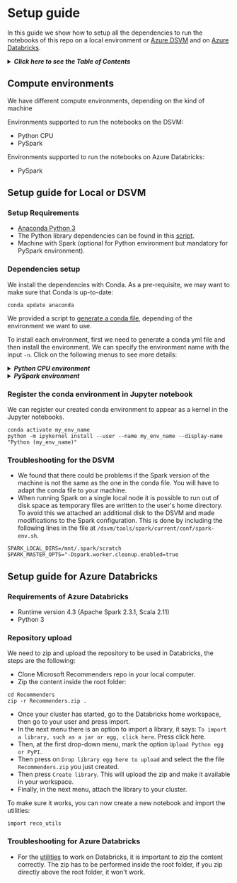 # Setup guide 

In this guide we show how to setup all the dependencies to run the notebooks of this repo on a local environment or [Azure DSVM](https://azure.microsoft.com/en-us/services/virtual-machines/data-science-virtual-machines/) and on [Azure Databricks](https://azure.microsoft.com/en-us/services/databricks/). 

<details>
<summary><strong><em>Click here to see the Table of Contents</em></strong></summary>
 
* [Compute environments](#compute-environments)
* [Setup guide for Local or DSVM](#setup-guide-for-local-or-dsvm)
  * [Setup Requirements](#setup-requirements)
  * [Dependencies setup](#dependencies-setup)
  * [Register the conda environment in Jupyter notebook](register-the-conda-environment-in-jupyter-notebook)
  * [Troubleshooting for the DSVM](#troubleshooting-for-the-dsvm)
* [Setup guide for Azure Databricks](#setup-guide-for-azure-databricks)
  * [Requirements of Azure Databricks](#requirements-of-azure-databricks)
  * [Repository upload](#repository-upload)
  * [Dependencies setup for Azure Databricks](#dependencies-setup-for-azure-databricks)
  * [Troubleshooting for Azure Databricks](#troubleshooting-for-azure-databricks)
</details>

## Compute environments

We have different compute environments, depending on the kind of machine

Environments supported to run the notebooks on the DSVM:
* Python CPU
* PySpark

Environments supported to run the notebooks on Azure Databricks:
* PySpark

## Setup guide for Local or DSVM

### Setup Requirements

- [Anaconda Python 3](https://conda.io/miniconda.html)
- The Python library dependencies can be found in this [script](scripts/generate_conda_file.sh).
- Machine with Spark (optional for Python environment but mandatory for PySpark environment).

### Dependencies setup

We install the dependencies with Conda. As a pre-requisite, we may want to make sure that Conda is up-to-date:

    conda update anaconda

We provided a script to [generate a conda file](scripts/generate_conda_file.sh), depending of the environment we want to use.

To install each environment, first we need to generate a conda yml file and then install the environment. We can specify the environment name with the input `-n`. Click on the following menus to see more details:

<details>
<summary><strong><em>Python CPU environment</em></strong></summary>

Assuming the repo is cloned as `Recommenders` in the local system, to install the Python CPU environment:

    cd Recommenders
    ./scripts/generate_conda_file.sh
    conda env create -n reco_bare -f conda_bare.yaml 

</details>

<details>
<summary><strong><em>PySpark environment</em></strong></summary>

To install the PySpark environment, which by default installs the CPU environment:

    cd Recommenders
    ./scripts/generate_conda_file.sh --pyspark
    conda env create -n reco_pyspark -f conda_pyspark.yaml

**NOTE** - for this environment, we need to set the environment variables `PYSPARK_PYTHON` and `PYSPARK_DRIVER_PYTHON` to point to the conda python executable.

To set these variables every time the environment is activated, we can follow the steps of this [guide](https://conda.io/docs/user-guide/tasks/manage-environments.html#macos-and-linux). Assuming that we have installed the environment in `/anaconda/envs/reco_pyspark`, we create the file `/anaconda/envs/reco_pyspark/etc/conda/activate.d/env_vars.sh` and add:

```bash
#!/bin/sh
export PYSPARK_PYTHON=/anaconda/envs/reco_pyspark/bin/python
export PYSPARK_DRIVER_PYTHON=/anaconda/envs/reco_pyspark/bin/python
```

This will export the variables every time we do `conda activate reco_pyspark`. To unset these variables when we deactivate the environment, we create the file `/anaconda/envs/reco_pyspark/etc/conda/deactivate.d/env_vars.sh` and add:

```bash
#!/bin/sh
unset PYSPARK_PYTHON
unset PYSPARK_DRIVER_PYTHON
```
</details>


### Register the conda environment in Jupyter notebook

We can register our created conda environment to appear as a kernel in the Jupyter notebooks. 

    conda activate my_env_name
    python -m ipykernel install --user --name my_env_name --display-name "Python (my_env_name)"


### Troubleshooting for the DSVM

* We found that there could be problems if the Spark version of the machine is not the same as the one in the conda file. You will have to adapt the conda file to your machine. 
* When running Spark on a single local node it is possible to run out of disk space as temporary files are written to the user's home directory. To avoid this we attached an additional disk to the DSVM and made modifications to the Spark configuration. This is done by including the following lines in the file at `/dsvm/tools/spark/current/conf/spark-env.sh`.
```
SPARK_LOCAL_DIRS=/mnt/.spark/scratch
SPARK_MASTER_OPTS="-Dspark.worker.cleanup.enabled=true
```

## Setup guide for Azure Databricks

### Requirements of Azure Databricks
* Runtime version 4.3 (Apache Spark 2.3.1, Scala 2.11)
* Python 3

### Repository upload
We need to zip and upload the repository to be used in Databricks, the steps are the following:
* Clone Microsoft Recommenders repo in your local computer.
* Zip the content inside the root folder:
```
cd Recommenders
zip -r Recommenders.zip .
```
* Once your cluster has started, go to the Databricks home workspace, then go to your user and press import.
* In the next menu there is an option to import a library, it says: `To import a library, such as a jar or egg, click here`. Press click here.
* Then, at the first drop-down menu, mark the option `Upload Python egg or PyPI`.
* Then press on `Drop library egg here to upload` and select the the file `Recommenders.zip` you just created.
* Then press `Create library`. This will upload the zip and make it available in your workspace.
* Finally, in the next menu, attach the library to your cluster.

To make sure it works, you can now create a new notebook and import the utilities:
```
import reco_utils
```

### Troubleshooting for Azure Databricks
* For the [utilities](reco_utils) to work on Databricks, it is important to zip the content correctly. The zip has to be performed inside the root folder, if you zip directly above the root folder, it won't work.

